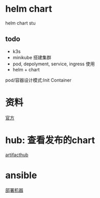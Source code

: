 # helm chart
helm chart stu

## todo
* k3s
* minikube 搭建集群
* pod, depolyment, service, ingress 使用
* helm + chart

pod/容器设计模式:Init Container

# 资料
[官方](https://helm.sh/zh/docs/topics/charts/)

# hub: 查看发布的chart
[artifacthub](https://artifacthub.io/packages/helm/bitnami/mongodb)


# ansible
[部署机器](https://github.com/gostool/ansible)